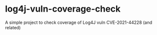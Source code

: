 # log4j-vuln-coverage-check
A simple project to check coverage of Log4J vuln CVE-2021-44228 (and related)
